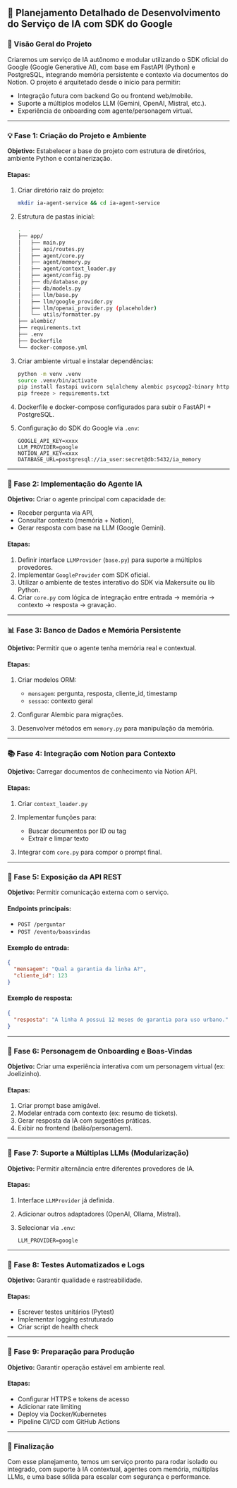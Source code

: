 ## 📆 Planejamento Detalhado de Desenvolvimento do Serviço de IA com SDK do Google

### 🌟 Visão Geral do Projeto

Criaremos um serviço de IA autônomo e modular utilizando o SDK oficial do Google (Google Generative AI), com base em FastAPI (Python) e PostgreSQL, integrando memória persistente e contexto via documentos do Notion. O projeto é arquitetado desde o início para permitir:

* Integração futura com backend Go ou frontend web/mobile.
* Suporte a múltiplos modelos LLM (Gemini, OpenAI, Mistral, etc.).
* Experiência de onboarding com agente/personagem virtual.

---

### 💡 Fase 1: Criação do Projeto e Ambiente

**Objetivo:** Estabelecer a base do projeto com estrutura de diretórios, ambiente Python e containerização.

#### Etapas:

1. Criar diretório raiz do projeto:

   ```bash
   mkdir ia-agent-service && cd ia-agent-service
   ```

2. Estrutura de pastas inicial:

   ```bash
   .
   ├── app/
   │   ├── main.py
   │   ├── api/routes.py
   │   ├── agent/core.py
   │   ├── agent/memory.py
   │   ├── agent/context_loader.py
   │   ├── agent/config.py
   │   ├── db/database.py
   │   ├── db/models.py
   │   ├── llm/base.py
   │   ├── llm/google_provider.py
   │   ├── llm/openai_provider.py (placeholder)
   │   └── utils/formatter.py
   ├── alembic/
   ├── requirements.txt
   ├── .env
   ├── Dockerfile
   └── docker-compose.yml
   ```

3. Criar ambiente virtual e instalar dependências:

   ```bash
   python -m venv .venv
   source .venv/bin/activate
   pip install fastapi uvicorn sqlalchemy alembic psycopg2-binary httpx python-dotenv google-generativeai notion-client
   pip freeze > requirements.txt
   ```

4. Dockerfile e docker-compose configurados para subir o FastAPI + PostgreSQL.

5. Configuração do SDK do Google via `.env`:

   ```dotenv
   GOOGLE_API_KEY=xxxx
   LLM_PROVIDER=google
   NOTION_API_KEY=xxxx
   DATABASE_URL=postgresql://ia_user:secret@db:5432/ia_memory
   ```

---

### 🔄 Fase 2: Implementação do Agente IA

**Objetivo:** Criar o agente principal com capacidade de:

* Receber pergunta via API,
* Consultar contexto (memória + Notion),
* Gerar resposta com base na LLM (Google Gemini).

#### Etapas:

1. Definir interface `LLMProvider` (`base.py`) para suporte a múltiplos provedores.
2. Implementar `GoogleProvider` com SDK oficial.
3. Utilizar o ambiente de testes interativo do SDK via Makersuite ou lib Python.
4. Criar `core.py` com lógica de integração entre entrada → memória → contexto → resposta → gravação.

---

### 📊 Fase 3: Banco de Dados e Memória Persistente

**Objetivo:** Permitir que o agente tenha memória real e contextual.

#### Etapas:

1. Criar modelos ORM:

   * `mensagem`: pergunta, resposta, cliente\_id, timestamp
   * `sessao`: contexto geral

2. Configurar Alembic para migrações.

3. Desenvolver métodos em `memory.py` para manipulação da memória.

---

### 📚 Fase 4: Integração com Notion para Contexto

**Objetivo:** Carregar documentos de conhecimento via Notion API.

#### Etapas:

1. Criar `context_loader.py`
2. Implementar funções para:

   * Buscar documentos por ID ou tag
   * Extrair e limpar texto
3. Integrar com `core.py` para compor o prompt final.

---

### 🚀 Fase 5: Exposição da API REST

**Objetivo:** Permitir comunicação externa com o serviço.

#### Endpoints principais:

* `POST /perguntar`
* `POST /evento/boasvindas`

#### Exemplo de entrada:

```json
{
  "mensagem": "Qual a garantia da linha A?",
  "cliente_id": 123
}
```

#### Exemplo de resposta:

```json
{
  "resposta": "A linha A possui 12 meses de garantia para uso urbano."
}
```

---

### 💬 Fase 6: Personagem de Onboarding e Boas-Vindas

**Objetivo:** Criar uma experiência interativa com um personagem virtual (ex: Joelizinho).

#### Etapas:

1. Criar prompt base amigável.
2. Modelar entrada com contexto (ex: resumo de tickets).
3. Gerar resposta da IA com sugestões práticas.
4. Exibir no frontend (balão/personagem).

---

### 🔌 Fase 7: Suporte a Múltiplas LLMs (Modularização)

**Objetivo:** Permitir alternância entre diferentes provedores de IA.

#### Etapas:

1. Interface `LLMProvider` já definida.
2. Adicionar outros adaptadores (OpenAI, Ollama, Mistral).
3. Selecionar via `.env`:

   ```dotenv
   LLM_PROVIDER=google
   ```

---

### 🧪 Fase 8: Testes Automatizados e Logs

**Objetivo:** Garantir qualidade e rastreabilidade.

#### Etapas:

* Escrever testes unitários (Pytest)
* Implementar logging estruturado
* Criar script de health check

---

### 🏁 Fase 9: Preparação para Produção

**Objetivo:** Garantir operação estável em ambiente real.

#### Etapas:

* Configurar HTTPS e tokens de acesso
* Adicionar rate limiting
* Deploy via Docker/Kubernetes
* Pipeline CI/CD com GitHub Actions

---

### 🎉 Finalização

Com esse planejamento, temos um serviço pronto para rodar isolado ou integrado, com suporte à IA contextual, agentes com memória, múltiplas LLMs, e uma base sólida para escalar com segurança e performance.
